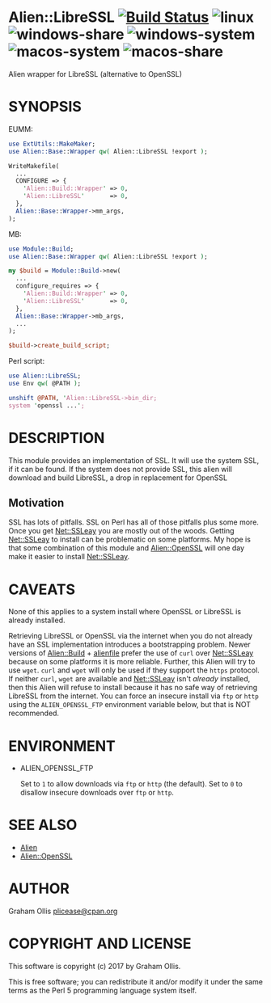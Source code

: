 # Alien::LibreSSL [![Build Status](https://api.cirrus-ci.com/github/PerlAlien/Alien-LibreSSL.svg)](https://cirrus-ci.com/github/PerlAlien/Alien-LibreSSL) ![linux](https://github.com/PerlAlien/Alien-LibreSSL/workflows/linux/badge.svg) ![windows-share](https://github.com/PerlAlien/Alien-LibreSSL/workflows/windows-share/badge.svg) ![windows-system](https://github.com/PerlAlien/Alien-LibreSSL/workflows/windows-system/badge.svg) ![macos-system](https://github.com/PerlAlien/Alien-LibreSSL/workflows/macos-system/badge.svg) ![macos-share](https://github.com/PerlAlien/Alien-LibreSSL/workflows/macos-share/badge.svg)

Alien wrapper for LibreSSL (alternative to OpenSSL)

# SYNOPSIS

EUMM:

```perl
use ExtUtils::MakeMaker;
use Alien::Base::Wrapper qw( Alien::LibreSSL !export );

WriteMakefile(
  ...
  CONFIGURE => {
    'Alien::Build::Wrapper' => 0,
    'Alien::LibreSSL'       => 0,
  },
  Alien::Base::Wrapper->mm_args,
);
```

MB:

```perl
use Module::Build;
use Alien::Base::Wrapper qw( Alien::LibreSSL !export );

my $build = Module::Build->new(
  ...
  configure_requires => {
    'Alien::Build::Wrapper' => 0,
    'Alien::LibreSSL'       => 0,
  },
  Alien::Base::Wrapper->mb_args,
  ...
);

$build->create_build_script;
```

Perl script:

```perl
use Alien::LibreSSL;
use Env qw( @PATH );

unshift @PATH, 'Alien::LibreSSL->bin_dir;
system 'openssl ...';
```

# DESCRIPTION

This module provides an implementation of SSL.  It will use the system
SSL, if it can be found.  If the system does not provide SSL, this alien
will download and build LibreSSL, a drop in replacement for OpenSSL

## Motivation

SSL has lots of pitfalls.  SSL on Perl has all of those pitfalls plus some
more.  Once you get [Net::SSLeay](https://metacpan.org/pod/Net::SSLeay) you are mostly out of the woods.  Getting
[Net::SSLeay](https://metacpan.org/pod/Net::SSLeay) to install can be problematic on some platforms.  My hope is that
some combination of this module and [Alien::OpenSSL](https://metacpan.org/pod/Alien::OpenSSL) will one day make it easier
to install [Net::SSLeay](https://metacpan.org/pod/Net::SSLeay).

# CAVEATS

None of this applies to a system install where OpenSSL or LibreSSL is already
installed.

Retrieving LibreSSL or OpenSSL via the internet when you do not already have an
SSL implementation introduces a bootstrapping problem.  Newer versions of
[Alien::Build](https://metacpan.org/pod/Alien::Build) + [alienfile](https://metacpan.org/pod/alienfile) prefer the use of `curl` over [Net::SSLeay](https://metacpan.org/pod/Net::SSLeay)
because on some platforms it is more reliable.  Further, this Alien will try
to use `wget`.  `curl` and `wget` will only be used if they support the
`https` protocol.  If neither `curl`, `wget` are available and [Net::SSLeay](https://metacpan.org/pod/Net::SSLeay)
isn't _already_ installed, then this Alien will refuse to install because it
has no safe way of retrieving LibreSSL from the internet.  You can force
an insecure install via `ftp` or `http` using the `ALIEN_OPENSSL_FTP`
environment variable below, but that is NOT recommended.

# ENVIRONMENT

- ALIEN\_OPENSSL\_FTP

    Set to `1` to allow downloads via `ftp` or `http` (the default).
    Set to `0` to disallow insecure downloads over `ftp` or `http`.

# SEE ALSO

- [Alien](https://metacpan.org/pod/Alien)
- [Alien::OpenSSL](https://metacpan.org/pod/Alien::OpenSSL)

# AUTHOR

Graham Ollis <plicease@cpan.org>

# COPYRIGHT AND LICENSE

This software is copyright (c) 2017 by Graham Ollis.

This is free software; you can redistribute it and/or modify it under
the same terms as the Perl 5 programming language system itself.
